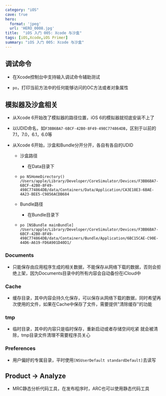 ```yaml
---
category: "iOS"
cave: true
hero:
  format: 'jpeg'
  url: 'HERO_0008.jpg'
title:  "iOS 入门 005: Xcode 与沙盒"
tags: [iOS,Xcode,iOS Primer]
summary: "iOS 入门 005: Xcode 与沙盒"
---
```

## 调试命令

* 在Xcode控制台中支持输入调试命令辅助测试

* `po`，打印当前方法中的任何能够访问的OC方法或者对象属性

## 模拟器及沙盒相关

* 从Xcode 6开始改了模拟器的路径位置，iOS 6的模拟器就彻底安装不上了

* 以UDID命名，如`F3BB6BA7-6BCF-42B0-8F49-498C774864DB`，区别于以前的7.1，7.0，6.1，6.0等  

* 从Xcode 6开始，沙盒和Bundle分开分开，各自有各自的UDID

	* 沙盒路径
		* 在Data目录下

	* `po NSHomeDirectory()`
	`/Users/apple/Library/Developer/CoreSimulator/Devices/F3BB6BA7-6BCF-42B0-8F49-498C774864DB/data/Containers/Data/Application/CA3E18E3-6BAE-4A23-BEE5-C9856ACDB684`

	* Bundle路径
		* 在Bundle目录下

	* `po [NSBundle mainBundle]`
	`/Users/apple/Library/Developer/CoreSimulator/Devices/F3BB6BA7-6BCF-42B0-8F49-498C774864DB/data/Containers/Bundle/Application/6BC15CAE-C90E-44D6-A619-FD6A901D40D1/`

### Documents

* 只能保存由应用程序生成的相关数据，不能保存从网络下载的数据，否则会拒绝上架，因为Documents目录中的所有内容会自动备份在iCloud中

### Cache

* 缓存目录，其中内容会持久化保存，可以保存从网络下载的数据，同时希望再次使用的文件，如果在Cache中保存了文件，需要提供"清除缓存"的功能

### tmp

* 临时目录，其中的内容只是临时保存，重新启动或者存储空间吃紧 就会被清除，tmp目录文件清理不需要程序员关心

### Preferences

* 用户偏好的专属目录，平时使用`[NSUserDefault standardDefault]`去读写

## Product -> Analyze

* MRC静态分析代码工具，在发布程序时，ARC也可以使用静态代码工具



